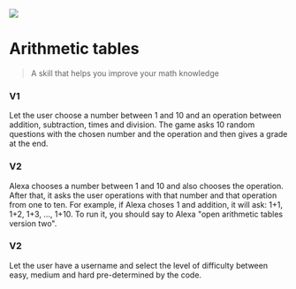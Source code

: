 ![](https://i.ibb.co/HY16Rxk/En-US-large-Icon-Uri.png)
# Arithmetic tables
> A skill that helps you improve your math knowledge

### V1
Let the user choose a number between 1 and 10 and an operation between addition, subtraction, times and division. The game asks 10 random questions with the chosen number and the operation and then gives a grade at the end.

### V2
Alexa chooses a number between 1 and 10 and also chooses the operation. After that, it asks the user operations with that number and that operation from one to ten. For example, if Alexa choses 1 and addition, it will ask: 1+1, 1+2, 1+3, ..., 1+10. To run it, you should say to Alexa "open arithmetic tables version two".

### V2
Let the user have a username and select the level of difficulty between easy, medium and hard pre-determined by the code.


